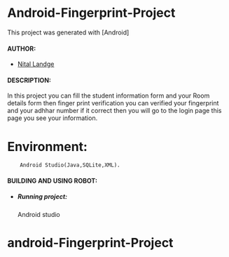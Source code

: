 # Android-Fingerprint-Project

This project was generated with [Android]


#### AUTHOR:

- [Nital Landge](https://github.com/nitallandge "Nital's github profile")


#### DESCRIPTION:

In this project you can fill the student information
form and your Room details form then finger print verification you can
verified your fingerprint and your adhhar number if it correct then you
will go to the login page this page you see your information.

# Environment: 
		Android Studio(Java,SQLite,XML).

#### BUILDING AND USING ROBOT:

- ##### Running project:

	Android studio 




# android-Fingerprint-Project
